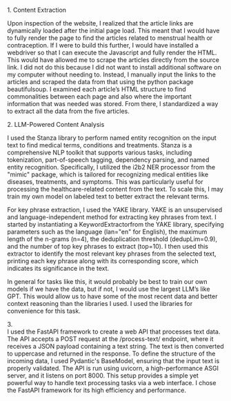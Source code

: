 1\. Content Extraction

Upon inspection of the website, I realized that the article links are dynamically loaded after the initial page load. This meant that I would have to fully render the page to find the articles related to menstrual health or contraception. If I were to build this further, I would have installed a webdriver so that I can execute the Javascript and fully render the HTML. This would have allowed me to scrape the articles directly from the source link. I did not do this because I did not want to install additional software on my computer without needing to. Instead, I manually input the links to the articles and scraped the data from that using the python package beautifulsoup. I examined each article’s HTML structure to find commonalities between each page and also where the important information that was needed was stored. From there, I standardized a way to extract all the data from the five articles. 

2\.  LLM-Powered Content Analysis

I used the Stanza library to perform named entity recognition on the input text to find medical terms, conditions and treatments. Stanza is a comprehensive NLP toolkit that supports various tasks, including tokenization, part-of-speech tagging, dependency parsing, and named entity recognition. Specifically, I utilized the i2b2 NER processor from the "mimic" package, which is tailored for recognizing medical entities like diseases, treatments, and symptoms. This was particularly useful for processing the healthcare-related content from the text. To scale this, I may train my own model on labeled text to better extract the relevant terms. 

For key phrase extraction, I used the YAKE library. YAKE is an unsupervised and language-independent method for extracting key phrases from text. I started by instantiating a KeywordExtractorfrom the YAKE library, specifying parameters such as the language (lan="en" for English), the maximum length of the n-grams (n=4), the deduplication threshold (dedupLim=0.9), and the number of top key phrases to extract (top=10). I then used this extractor to identify the most relevant key phrases from the selected text, printing each key phrase along with its corresponding score, which indicates its significance in the text.

In general for tasks like this, it would probably be best to train our own models if we have the data, but if not, I would use the largest LLM’s like GPT. This would allow us to have some of the most recent data and better context reasoning than the libraries I used. I used the libraries for convenience for this task. 

3\.  
I used the FastAPI framework to create a web API that processes text data. The API accepts a POST request at the /process-text/ endpoint, where it receives a JSON payload containing a text string. The text is then converted to uppercase and returned in the response. To define the structure of the incoming data, I used Pydantic's BaseModel, ensuring that the input text is properly validated. The API is run using uvicorn, a high-performance ASGI server, and it listens on port 8000\. This setup provides a simple yet powerful way to handle text processing tasks via a web interface. I chose the FastAPI framework for its high efficiency and performance. 